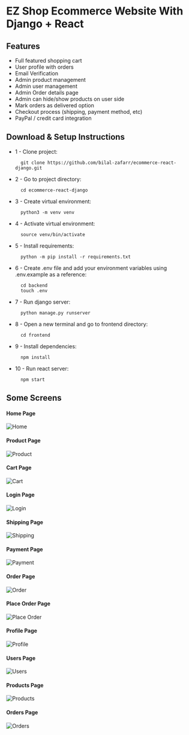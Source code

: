 # EZ Shop Ecommerce Website With Django + React

## Features
* Full featured shopping cart
* User profile with orders
* Email Verification
* Admin product management
* Admin user management
* Admin Order details page
* Admin can hide/show products on user side
* Mark orders as delivered option
* Checkout process (shipping, payment method, etc)
* PayPal / credit card integration

## Download & Setup Instructions

* 1 - Clone project:

        git clone https://github.com/bilal-zafarr/ecommerce-react-django.git
        
* 2 - Go to project directory:

        cd ecommerce-react-django

* 3 - Create virtual environment: 
        
        python3 -m venv venv
        
* 4 - Activate virtual environment: 
        
        source venv/bin/activate
        
* 5 - Install requirements: 

        python -m pip install -r requirements.txt
        
* 6 - Create .env file and add your environment variables using .env.example as a reference:

        cd backend
        touch .env
        
* 7 - Run django server:

        python manage.py runserver
        
* 8 - Open a new terminal and go to frontend directory:
 
        cd frontend

* 9 - Install dependencies:

        npm install
        
* 10 - Run react server:

        npm start

## Some Screens
#### Home Page
![Home](./images/home.png)

#### Product Page
![Product](./images/product.png)

#### Cart Page
![Cart](./images/cart.png)

#### Login Page
![Login](./images/login.png)

#### Shipping Page
![Shipping](./images/shipping.png)

#### Payment Page
![Payment](./images/payment.png)

#### Order Page
![Order](./images/order.png)

#### Place Order Page
![Place Order](./images/placeorder.png)

#### Profile Page
![Profile](./images/profile.png)

#### Users Page
![Users](./images/users.png)

#### Products Page
![Products](./images/products.png)

#### Orders Page
![Orders](./images/orders.png)
